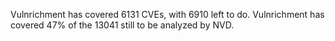 Vulnrichment has covered 6131 CVEs, with 6910 left to do.
Vulnrichment has covered 47% of the 13041 still to be analyzed by NVD.
